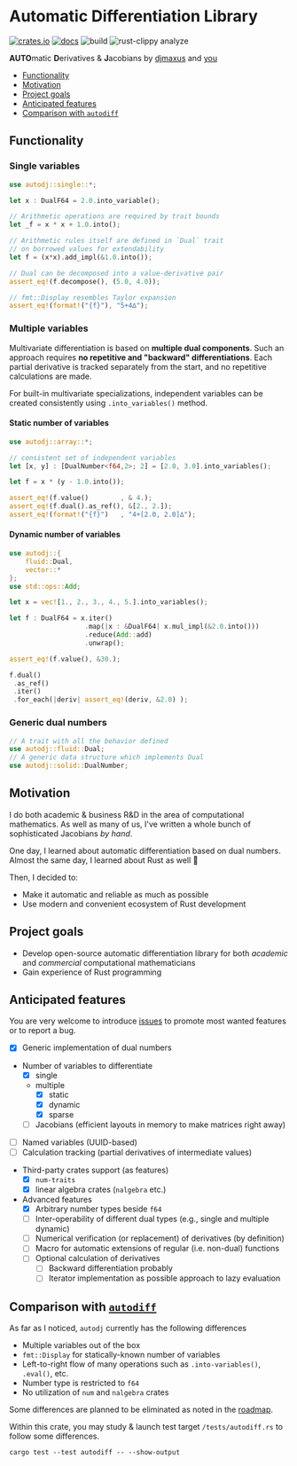 # Automatic Differentiation Library

[![crates.io](https://img.shields.io/crates/v/autodj.svg)](https://crates.io/crates/autodj)
[![docs](https://docs.rs/autodj/badge.svg)](https://docs.rs/autodj/)
![build](https://github.com/djmaxus/autodj/actions/workflows/rust.yml/badge.svg?branch=master)
![rust-clippy analyze](https://github.com/djmaxus/autodj/actions/workflows/rust-clippy.yml/badge.svg?branch=master)

**AUTO**matic **D**erivatives & **J**acobians
by [djmaxus](https://djmaxus.github.io/) and [you](https://github.com/djmaxus/autodj/issues)

- [Functionality](#functionality)
- [Motivation](#motivation)
- [Project goals](#project-goals)
- [Anticipated features](#anticipated-features)
- [Comparison with `autodiff`](#comparison-with-autodiff)

## Functionality

### Single variables

```rust
use autodj::single::*;

let x : DualF64 = 2.0.into_variable();

// Arithmetic operations are required by trait bounds
let _f = x * x + 1.0.into();

// Arithmetic rules itself are defined in `Dual` trait
// on borrowed values for extendability
let f = (x*x).add_impl(&1.0.into());

// Dual can be decomposed into a value-derivative pair
assert_eq!(f.decompose(), (5.0, 4.0));

// fmt::Display resembles Taylor expansion
assert_eq!(format!("{f}"), "5+4∆");
```

### Multiple variables

Multivariate differentiation is based on **multiple dual components**.
Such an approach requires **no repetitive and "backward" differentiations**.
Each partial derivative is tracked separately from the start,
and no repetitive calculations are made.

For built-in multivariate specializations,
independent variables can be created consistently using `.into_variables()` method.

#### Static number of variables

```rust
use autodj::array::*;

// consistent set of independent variables
let [x, y] : [DualNumber<f64,2>; 2] = [2.0, 3.0].into_variables();

let f = x * (y - 1.0.into());

assert_eq!(f.value()        , & 4.);
assert_eq!(f.dual().as_ref(), &[2., 2.]);
assert_eq!(format!("{f}")   , "4+[2.0, 2.0]∆");
```

#### Dynamic number of variables

```rust
use autodj::{
    fluid::Dual,
    vector::*
};
use std::ops::Add;

let x = vec![1., 2., 3., 4., 5.].into_variables();

let f : DualF64 = x.iter()
                   .map(|x : &DualF64| x.mul_impl(&2.0.into()))
                   .reduce(Add::add)
                   .unwrap();

assert_eq!(f.value(), &30.);

f.dual()
 .as_ref()
 .iter()
 .for_each(|deriv| assert_eq!(deriv, &2.0) );
```

### Generic dual numbers

```rust
// A trait with all the behavior defined
use autodj::fluid::Dual;
// A generic data structure which implements Dual
use autodj::solid::DualNumber;
```

## Motivation

I do both academic & business R&D in the area of computational mathematics.
As well as many of us, I've written a whole bunch of sophisticated Jacobians _by hand_.

One day, I learned about automatic differentiation based on dual numbers.
Almost the same day, I learned about Rust as well :crab:

Then, I decided to:

- Make it automatic and reliable as much as possible
- Use modern and convenient ecosystem of Rust development

## Project goals

- Develop open-source automatic differentiation library for both _academic_ and _commercial_ computational mathematicians
- Gain experience of Rust programming

## Anticipated features

You are very welcome to introduce [issues](https://github.com/djmaxus/autodj/issues/new/choose)
to promote most wanted features or to report a bug.

- [x] Generic implementation of dual numbers
- Number of variables to differentiate
  - [x] single
  - multiple
    - [x] static
    - [x] dynamic
    - [x] sparse
  - [ ] Jacobians (efficient layouts in memory to make matrices right away)
- [ ] Named variables (UUID-based)
- [ ] Calculation tracking (partial derivatives of intermediate values)
- Third-party crates support (as features)
  - [x] `num-traits`
  - [x] linear algebra crates (`nalgebra` etc.)
- Advanced features
  - [x] Arbitrary number types beside `f64`
  - [ ] Inter-operability of different dual types (e.g., single and multiple dynamic)
  - [ ] Numerical verification (or replacement) of derivatives (by definition)
  - [ ] Macro for automatic extensions of regular (i.e. non-dual) functions
  - [ ] Optional calculation of derivatives
    - [ ] Backward differentiation probably
    - [ ] Iterator implementation as possible approach to lazy evaluation

## Comparison with [`autodiff`](https://crates.io/crates/autodiff)

As far as I noticed, `autodj` currently has the following differences

- Multiple variables out of the box
- `fmt::Display` for statically-known number of variables
- Left-to-right flow of many operations such as `.into-variables()`, `.eval()`, etc.
- Number type is restricted to `f64`
- No utilization of `num` and `nalgebra` crates

Some differences are planned to be eliminated as noted in the [roadmap](#anticipated-features).

Within this crate, you may study & launch test target `/tests/autodiff.rs`
to follow some differences.

```shell
cargo test --test autodiff -- --show-output
```
